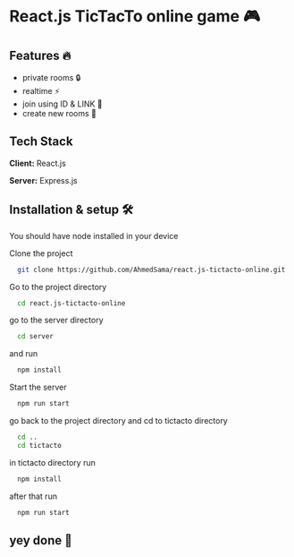 
# React.js TicTacTo online game 🎮


## Features 🔥

- private rooms 🔒
- realtime ⚡️
- join using ID & LINK 🔌
- create new rooms 🎉


## Tech Stack

**Client:** React.js

**Server:** Express.js


## Installation & setup 🛠

You should have node installed in your device

Clone the project

```bash
  git clone https://github.com/AhmedSama/react.js-tictacto-online.git
```

Go to the project directory

```bash
  cd react.js-tictacto-online
```

go to the server directory 
```bash
  cd server
```
and run
```bash
  npm install
```

Start the server

```bash
  npm run start
```
go back to the project directory and cd to tictacto directory

```bash
  cd ..
  cd tictacto
```
in tictacto directory run
```bash
  npm install
```
after that run
```bash
  npm run start
```
## yey done 💖


